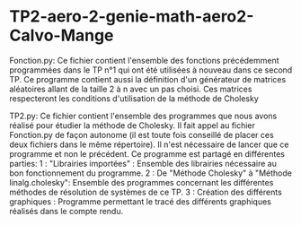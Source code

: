 # TP2-aero-2-genie-math-aero2-Calvo-Mange

Fonction.py:
  Ce fichier contient l'ensemble des fonctions précédemment programmées dans le TP n°1 qui ont été utilisées à nouveau dans ce second TP. Ce programme contient aussi la définition d'un générateur de matrices aléatoires allant de la taille 2 à n avec un pas choisi. Ces matrices respecteront les conditions d'utilisation de la méthode de Cholesky

TP2.py:
  Ce fichier contient l'ensemble des programmes que nous avons réalisé pour étudier la méthode de Cholesky. Il fait appel au fichier Fonction.py de façon autonome (il est toute fois conseillé de placer ces deux fichiers dans le même répertoire). Il n'est nécessaire de lancer que ce programme et non le précédent. 
  Ce programme est partagé en différentes parties:
1 : "Librairies importées" : Ensemble des librairies nécessaire au bon fonctionnement du programme.
2 : De "Méthode Cholesky" à "Méthode linalg.cholesky": Ensemble des programmes concernant les différentes méthodes de résolution de systèmes de ce TP.
3 : Création des différents graphiques : Programme permettant le tracé des différents graphiques réalisés dans le compte rendu.
